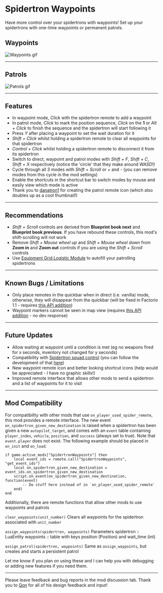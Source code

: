 Spidertron Waypoints
==================

Have more control over your spidertrons with waypoints! Set up your spidertrons with one-time waypoints or permanent patrols.

Waypoints
-----
![Waypoints gif](https://i.imgur.com/lSvtJP8.gif)

-----
Patrols
-----
![Patrols gif](https://i.imgur.com/leZ8QTK.gif)

-----
Features
-----

- In waypoint mode, *Click* with the spidertron remote to add a waypoint
- In patrol mode, *Click* to mark the position sequence, *Click* on the **1** or *Alt + Click* to finish the sequence and the spidertron will start following it
- Press *Y* after placing a waypoint to set the wait duration for it
- *Shift + Click* whilst holding a spidertron remote to clear all waypoints for that spidertron
- *Control + Click* whilst holding a spidertron remote to disconnect it from its spidertron
- Switch to direct, waypoint and patrol modes with *Shift + F*, *Shift + C*, *Shift + X* respectively (notice the 'circle' that they make around *WASD*!)
- Cycle through all 3 modes with *Shift + Scroll* or *+* and *-* (you can remove modes from this cycle in the mod settings)
- Enable the shortcuts in the shortcut bar to switch modes by mouse and easily view which mode is active
- Thank you to [danatron1](https://www.reddit.com/r/factorio/comments/iitlvi/i_made_a_mod_that_allows_you_to_set_waypoints/g3dzt1h) for creating the patrol remote icon (which also doubles up as a cool thumbnail!)

-----
Recommendations
-----

- *Shift + Scroll* controls are derived from **Blueprint book next** and **Blueprint book previous**. If you have rebound these controls, this mod's shift-scrolling will not work
- Remove *Shift + Mouse wheel up* and *Shift + Mouse wheel down* from **Zoom in** and **Zoom out** controls if you are using the *Shift + Scroll* controls
- Use [Equipment Grid Logistic Module](https://mods.factorio.com/mod/EquipmentGridLogisticModule) to autofill your patrolling spidertrons

-----
Known Bugs / Limitations
-----

- Only place remotes in the quickbar when in direct (i.e. vanilla) mode, otherwise, they will disappear from the quickbar (will be fixed in Factorio 1.1 - requires [this API addition](https://forums.factorio.com/viewtopic.php?f=28&t=88867))
- Waypoint markers cannot be seen in map view (requires [this API addition](https://forums.factorio.com/viewtopic.php?f=28&t=76539&p=510027) - no dev response)

-----
Future Updates
-----

- Allow waiting at waypoint until a condition is met (eg no weapons fired for x seconds, inventory not changed for y seconds)
- Compatibility with [Spidertron squad control](https://mods.factorio.com/mod/Spider_Control) (you can follow the development of that [here](https://github.com/npc-strider/spidertron-squad-control/pull/2))
- New waypoint remote icon and better looking shortcut icons (help would be appreciated - I have no graphic skills!)
- Improved remote interface that allows other mods to send a spidertron and a list of waypoints for it to visit

-----
Mod Compatibility
-----

For compatibility with other mods that use `on_player_used_spider_remote`, this mod provides a remote interface. The new event `on_spidertron_given_new_destination` is raised when a spidertron has been given a new `autopilot_target`, and comes with an `event` table containing `player_index`, `vehicle`, `position`, and `success` (always set to true). Note that `event.player` does not exist. The following example should be placed in `on_init` and `on_load`:

```
if game.active_mods["SpidertronWaypoints"] then
    local event_ids = remote.call("SpidertronWaypoints", "get_event_ids")
    local on_spidertron_given_new_destination = event_ids.on_spidertron_given_new_destination
    script.on_event(on_spidertron_given_new_destination, function(event)
        -- Do stuff here instead of in `on_player_used_spider_remote`
    end)
end
```

Additionally, there are remote functions that allow other mods to use waypoints and patrols

`clear_waypoints(unit_number)`
Clears all waypoints for the spidertron associated with `unit_number`

`assign_waypoints(spidertron, waypoints)`
Parameters
    spidertron :: LuaEntity
    waypoints :: table with keys position (Position) and wait_time (int)

`assign_patrol(spidertron, waypoints)`
Same as `assign_waypoints`, but creates and starts a persistent patrol

Let me know if you plan on using these and I can help you with debugging or adding new features if you need them.

-----

Please leave feedback and bug reports in the mod discussion tab.
Thank you to [Qon](https://mods.factorio.com/user/Qon) for all of his design feedback and input!